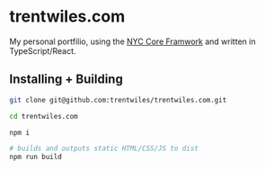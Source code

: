 # trentwiles.com

My personal portfilio, using the [NYC Core Framwork](https://www.nyc.gov/assets/oti/html/nyc-core-framework/index.html) and written in TypeScript/React.

## Installing + Building

```bash
git clone git@github.com:trentwiles/trentwiles.com.git

cd trentwiles.com

npm i

# builds and outputs static HTML/CSS/JS to dist
npm run build
```